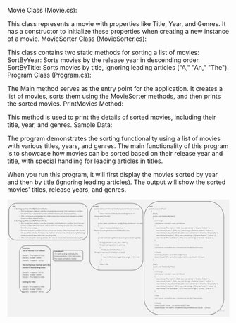 ﻿Movie Class (Movie.cs):

This class represents a movie with properties like Title, Year, and Genres.
It has a constructor to initialize these properties when creating a new instance of a movie.
MovieSorter Class (MovieSorter.cs):

This class contains two static methods for sorting a list of movies:
SortByYear: Sorts movies by the release year in descending order.
SortByTitle: Sorts movies by title, ignoring leading articles ("A," "An," "The").
Program Class (Program.cs):

The Main method serves as the entry point for the application.
It creates a list of movies, sorts them using the MovieSorter methods, and then prints the sorted movies.
PrintMovies Method:

This method is used to print the details of sorted movies, including their title, year, and genres.
Sample Data:

The program demonstrates the sorting functionality using a list of movies with various titles, years, and genres.
The main functionality of this program is to showcase how movies can be sorted based on their release year and title, with special handling for leading articles in titles.

When you run this program, it will first display the movies sorted by year and then by title (ignoring leading articles). The output will show the sorted movies' titles, release years, and genres.

![packag](./packages.jpg)